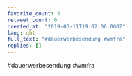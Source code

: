 ```yaml
---
favorite_count: 5
retweet_count: 0
created_at: "2019-03-11T19:02:06.000Z"
lang: qht
full_text: "#dauerwerbesendung #wmfra"
replies: []
---
```


#dauerwerbesendung #wmfra
